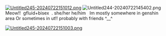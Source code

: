 [![Untitled245-20240722151012.png](https://i.postimg.cc/6qfBPFb6/Untitled245-20240722151012.png)](https://postimg.cc/ct6qgkNP)
![Untitled244-20240722145402.png](https://i.postimg.cc/zXxhQQgG/Untitled244-20240722145402.png)
 Meow!!‎ ‎  gfluid+bisex ‎ . she/her he/him ‎ ‎ 
    Im mostly somewhere in genshin area
    Or sometimes in ut!! probably with 
    friends ^__^


[![Untitled245-20240722151003.png](https://i.postimg.cc/cCRJSvCS/Untitled245-20240722151003.png)](https://postimg.cc/5QtJ5N87)
